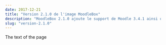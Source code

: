 ```yaml
---
date: 2017-12-21
title: "Version 2.1.0 de l'image MoodleBox"
description: "MoodleBox 2.1.0 ajoute le support de Moodle 3.4.1 ainsi que du bouton de démarrage/arrêt, s'il est présent."
slug: "version-2.1.0"
---
```


The text of the page

